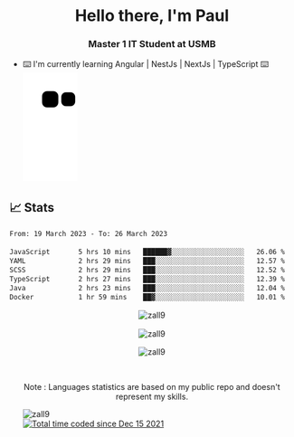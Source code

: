 <h1 align="center">Hello there, I'm Paul</h1> 
<h3 align="center">Master 1 IT Student at USMB </h3>

- ⌨️ I'm currently learning Angular | NestJs | NextJs | TypeScript ⌨️
![Alt text](https://raw.githubusercontent.com/zall9/zall9/output/github-contribution-grid-snake.svg)

## 📈 Stats



<!--START_SECTION:waka-->

```text
From: 19 March 2023 - To: 26 March 2023

JavaScript       5 hrs 10 mins   ██████▓░░░░░░░░░░░░░░░░░░   26.06 %
YAML             2 hrs 29 mins   ███░░░░░░░░░░░░░░░░░░░░░░   12.57 %
SCSS             2 hrs 29 mins   ███░░░░░░░░░░░░░░░░░░░░░░   12.52 %
TypeScript       2 hrs 27 mins   ███░░░░░░░░░░░░░░░░░░░░░░   12.39 %
Java             2 hrs 23 mins   ███░░░░░░░░░░░░░░░░░░░░░░   12.04 %
Docker           1 hr 59 mins    ██▓░░░░░░░░░░░░░░░░░░░░░░   10.01 %
```

<!--END_SECTION:waka-->
<p align="center">
  <img align="center" src="https://github-readme-stats.vercel.app/api?username=zall9&show_icons=true&locale=en&theme=tokyonight " alt="zall9" />
</p>
<p  align="center"><img align="center" src="https://github-readme-streak-stats.herokuapp.com/?user=zall9&theme=tokyonight" alt="zall9" /></p>
<p  align="center"><img align="center" src="https://github-readme-stats.vercel.app/api/top-langs?username=zall9&show_icons=true&locale=en&layout=compact&theme=tokyonight" alt="zall9" /></p>
<br>
<p  align="center">Note : Languages statistics are based on my public repo and doesn't represent my skills.</p>
<p>
  <ul style="list-style-type: none;">
    <li align="left"><img src="https://komarev.com/ghpvc/?username=zall9&label=Profile%20views&color=0e75b6&style=for-the-badge" alt="zall9" /></li>
    <li align="left"> <a href="https://wakatime.com/@7e787948-bc72-4702-af7b-d57420a332e8"><img src="https://wakatime.com/badge/user/7e787948-bc72-4702-af7b-d57420a332e8.svg?style=for-the-badge" alt="Total time coded since Dec 15 2021" /></a> </li>
  </ul>
</p>

